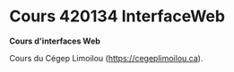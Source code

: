 # Cours 420134 InterfaceWeb
**Cours d'interfaces Web**

Cours du Cégep Limoilou (https://cegeplimoilou.ca).